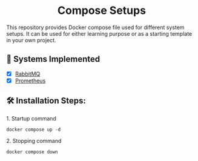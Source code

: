 <h1 align="center" id="title">Compose Setups</h1>

<p id="description">This repository provides Docker compose file used for different system setups. It can be used for either learning purpose or as a starting template in your own project.</p>

  
  
<h2>🧐 Systems Implemented</h2>

- [x] [RabbitMQ](./rabbitmq)
- [x] [Prometheus](./prometheus)

<h2>🛠️ Installation Steps:</h2>

<p>1. Startup command</p>

```
docker compose up -d
```

<p>2. Stopping command</p>

```
docker compose down
```